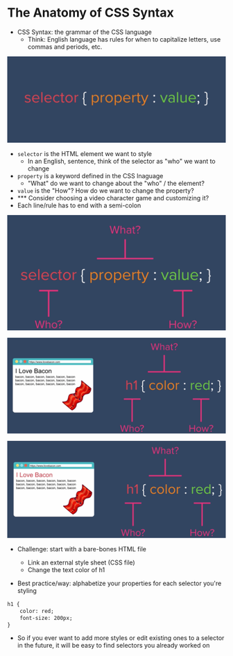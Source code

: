 # The Anatomy of CSS Syntax

- CSS Syntax: the grammar of the CSS language
    - Think: English language has rules for when to capitalize letters, use commas and periods, etc.

![anatomy of CSS code block](images/1.PNG)

- `selector` is the HTML element we want to style 
    - In an English, sentence, think of the selector as "who" we want to change
- `property` is a keyword defined in the CSS lnaguage
    - "What" do we want to change about the "who" / the element?
- `value` is the "How"? How do we want to change the property?
- *** Consider choosing a video character game and customizing it?
- Each line/rule has to end with a semi-colon

![who what how](images/2.PNG)

![who what how ex 1](images/3.PNG)

![who what how ex 2](images/4.PNG)

- Challenge: start with a bare-bones HTML file
    - Link an external style sheet (CSS file)
    - Change the text color of h1

- Best practice/way: alphabetize your properties for each selector you're styling

```
h1 {
    color: red;
    font-size: 200px;
}
```
- So if you ever want to add more styles or edit existing ones to a selector in the future, it will be easy to find selectors you already worked on